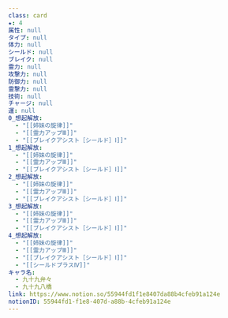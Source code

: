 ```yaml
---
class: card
★: 4
属性: null
タイプ: null
体力: null
シールド: null
ブレイク: null
霊力: null
攻撃力: null
防御力: null
霊撃力: null
技術: null
チャージ: null
運: null
0_想起解放:
  - "[[姉妹の旋律]]"
  - "[[霊力アップⅢ]]"
  - "[[ブレイクアシスト［シールド］Ⅰ]]"
1_想起解放:
  - "[[姉妹の旋律]]"
  - "[[霊力アップⅢ]]"
  - "[[ブレイクアシスト［シールド］Ⅰ]]"
2_想起解放:
  - "[[姉妹の旋律]]"
  - "[[霊力アップⅢ]]"
  - "[[ブレイクアシスト［シールド］Ⅰ]]"
3_想起解放:
  - "[[姉妹の旋律]]"
  - "[[霊力アップⅢ]]"
  - "[[ブレイクアシスト［シールド］Ⅰ]]"
4_想起解放:
  - "[[姉妹の旋律]]"
  - "[[霊力アップⅢ]]"
  - "[[ブレイクアシスト［シールド］Ⅰ]]"
  - "[[シールドプラスⅣ]]"
キャラ名:
  - 九十九弁々
  - 九十九八橋
link: https://www.notion.so/55944fd1f1e8407da88b4cfeb91a124e
notionID: 55944fd1-f1e8-407d-a88b-4cfeb91a124e
---
```

